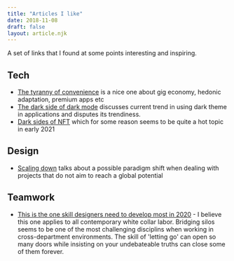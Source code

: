 ```yaml
---
title: "Articles I like"
date: 2018-11-08
draft: false
layout: article.njk
---
```

A set of links that I found at some points interesting and inspiring.
## Tech
- [The tyranny of convenience](https://www.nytimes.com/2018/02/16/opinion/sunday/tyranny-convenience.html) is a nice one about gig economy, hedonic adaptation, premium apps etc
- [The dark side of dark mode](https://tidbits.com/2019/05/31/the-dark-side-of-dark-mode/) discusses current trend in using dark theme in applications and disputes its trendiness.
- [Dark sides of NFT](https://everestpipkin.medium.com/but-the-environmental-issues-with-cryptoart-1128ef72e6a3) which for some reason seems to be quite a hot topic in early 2021

## Design
- [Scaling down](https://www.sciencedirect.com/science/article/pii/S2405872617300552) talks about a possible paradigm shift when dealing with projects that do not aim to reach a global potential

## Teamwork
- [This is the one skill designers need to develop most in 2020](https://medium.com/fast-company/this-is-the-one-skill-designers-need-to-develop-most-in-2020-c0ee1bb82955) - I believe this one applies to all contemporary white collar labor. Bridging silos seems to be one of the most challenging disciplins when working in cross-department environments. The skill of 'letting go' can open so many doors while insisting on your undebateable truths can close some of them forever.
